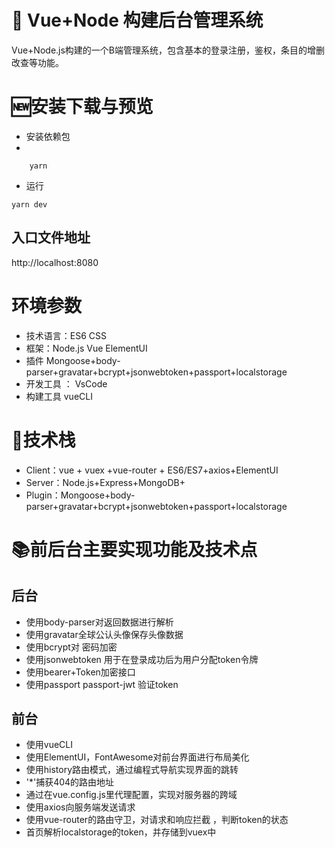 # 🎉 Vue+Node 构建后台管理系统
Vue+Node.js构建的一个B端管理系统，包含基本的登录注册，鉴权，条目的增删改查等功能。
# 🆕安装下载与预览
- 安装依赖包
- 
``` 
    yarn
 ```
 - 运行
```
yarn dev
```

## 入口文件地址
   http://localhost:8080
# 环境参数
- 技术语言：ES6 CSS 
- 框架：Node.js Vue ElementUI
- 插件 Mongoose+body-parser+gravatar+bcrypt+jsonwebtoken+passport+localstorage
- 开发工具 ： VsCode
- 构建工具 vueCLI

# 💞技术栈
- Client：vue + vuex +vue-router + ES6/ES7+axios+ElementUI
- Server：Node.js+Express+MongoDB+
- Plugin：Mongoose+body-parser+gravatar+bcrypt+jsonwebtoken+passport+localstorage

#  📚前后台主要实现功能及技术点
## 后台
- 使用body-parser对返回数据进行解析
- 使用gravatar全球公认头像保存头像数据
- 使用bcrypt对 密码加密
- 使用jsonwebtoken 用于在登录成功后为用户分配token令牌
- 使用bearer+Token加密接口
- 使用passport passport-jwt 验证token

## 前台
- 使用vueCLI
- 使用ElementUI，FontAwesome对前台界面进行布局美化
- 使用history路由模式，通过编程式导航实现界面的跳转
-  '*'捕获404的路由地址
- 通过在vue.config.js里代理配置，实现对服务器的跨域
- 使用axios向服务端发送请求
- 使用vue-router的路由守卫，对请求和响应拦截 ，判断token的状态
- 首页解析localstorage的token，并存储到vuex中